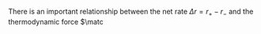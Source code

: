 There is an important relationship between the net rate $\Delta r=r_+ - r_-$ and the thermodynamic force $\matc